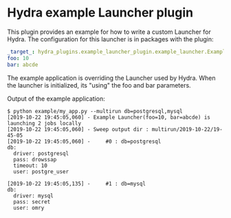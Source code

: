 # Hydra example Launcher plugin

This plugin provides an example for how to write a custom Launcher for Hydra.
The configuration for this launcher is in packages with the plugin:

```yaml title="hydra_plugins/example_launcher_plugiun/conf/hydra/launcher/example.yaml"
_target_: hydra_plugins.example_launcher_plugin.example_launcher.ExampleLauncher
foo: 10
bar: abcde
```
The example application is overriding the Launcher used by Hydra.
When the launcher is initialized, its "using" the foo and bar parameters.

Output of the example application:
```text
$ python example/my_app.py --multirun db=postgresql,mysql
[2019-10-22 19:45:05,060] - Example Launcher(foo=10, bar=abcde) is launching 2 jobs locally
[2019-10-22 19:45:05,060] - Sweep output dir : multirun/2019-10-22/19-45-05
[2019-10-22 19:45:05,060] -     #0 : db=postgresql
db:
  driver: postgresql
  pass: drowssap
  timeout: 10
  user: postgre_user

[2019-10-22 19:45:05,135] -     #1 : db=mysql
db:
  driver: mysql
  pass: secret
  user: omry
```
